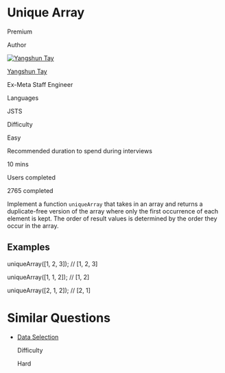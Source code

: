 # Unique Array

Premium

Author

[![Yangshun Tay](https://www.greatfrontend.com/img/team/yangshun.jpg)](https://www.linkedin.com/in/yangshun)

[Yangshun Tay](https://www.linkedin.com/in/yangshun)[](https://www.linkedin.com/in/yangshun)

Ex-Meta Staff Engineer

Languages

JSTS

Difficulty

Easy

Recommended duration to spend during interviews

10 mins

Users completed

2765 completed

Implement a function `uniqueArray` that takes in an array and returns a duplicate-free version of the array where only the first occurrence of each element is kept. The order of result values is determined by the order they occur in the array.

## Examples

uniqueArray([1, 2, 3]); // [1, 2, 3]

uniqueArray([1, 1, 2]); // [1, 2]

uniqueArray([2, 1, 2]); // [2, 1]

# Similar Questions

- [Data Selection](https://www.greatfrontend.com/questions/javascript/data-selection)
    
    Difficulty
    
    Hard